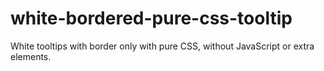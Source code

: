 # white-bordered-pure-css-tooltip
White tooltips with border only with pure CSS, without JavaScript or extra elements.
